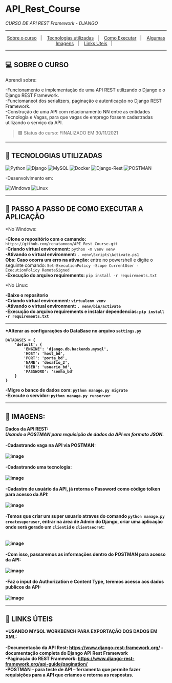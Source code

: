# API_Rest_Course

<i>CURSO DE API REST Framework - DJANGO</i><br>

<hr>
<p align="center">
  <a href="#curso">Sobre o curso</a>&nbsp;&nbsp;&nbsp;|&nbsp;&nbsp;&nbsp;
  <a href="#tecnologias">Tecnologias utilizadas</a>&nbsp;&nbsp;&nbsp;|&nbsp;&nbsp;&nbsp;
  <a href="#instalacao">Como Executar</a>&nbsp;&nbsp;&nbsp;|&nbsp;&nbsp;&nbsp;  
  <a href="#imagens">Algumas Imagens</a>&nbsp;&nbsp;&nbsp;|&nbsp;&nbsp;&nbsp; 
  <a href="#links_apps">Links Úteis</a>&nbsp;&nbsp;&nbsp;|&nbsp;&nbsp;&nbsp;
</p>
<hr>

## <a id="curso"> 💻 SOBRE O CURSO </a><br>

Aprendi sobre:

-Funcionamento e implementação de uma API REST utilizando o Django e o Django REST Framework.<br>
-Funciomaneot dos serializers, paginação e autenticação no Django REST Framework. <br>
-Construção de uma API com relacionamento NN entre as entidades Tecnologia e Vagas, para que vagas de emprego fossem cadastradas utilizando o serviço da API.<br>

> 🟩 Status do curso: FINALIZADO EM 30/11/2021<br>
<hr>
  
  ## <a id="tecnologias"> 🧪 TECNOLOGIAS UTILIZADAS </a>

![Python](https://img.shields.io/badge/Python-3776AB?style=for-the-badge&logo=python&logoColor=white)
![Django](https://img.shields.io/badge/Django-092E20?style=for-the-badge&logo=django&logoColor=green)
![MySQL](https://img.shields.io/badge/MySQL-005C84?style=for-the-badge&logo=mysql&logoColor=white)
![Docker](https://img.shields.io/badge/Docker-2CA5E0?style=for-the-badge&logo=docker&logoColor=white)
![Django-Rest](https://img.shields.io/badge/DJANGO-REST-ff1709?style=for-the-badge&logo=django&logoColor=white&color=ff1709&labelColor=gray)
![POSTMAN](https://img.shields.io/badge/Postman-FF6C37?style=for-the-badge&logo=Postman&logoColor=white)

-Desenvolvimento em:

![Windows](https://img.shields.io/badge/Windows-0078D6?style=for-the-badge&logo=windows&logoColor=white)
![Linux](https://img.shields.io/badge/Linux-FCC624?style=for-the-badge&logo=linux&logoColor=black)

<hr>

## <a id="instalacao"> 🔴 PASSO A PASSO DE COMO EXECUTAR A APLICAÇÃO </a> 

*No Windows:

<b>-Clone o repositório com o camando:</b> `https://github.com/renatamoon/API_Rest_Course.git` <br>
<b>-Criando virtual environment:</b> `python -m venv venv`<br>
<b>-Ativando o virtual environment: </b>`. venv\Scripts\Activate.ps1`<br>
<b>Obs: Caso ocorra um erro na ativação:</b> entre no powershell e digite o seguinte comando: `Set-ExecutionPolicy -Scope CurrentUser -ExecutionPolicy RemoteSigned`<br>
<b>-Execução do arquivo requirements: </b>`pip install -r requirements.txt`<br>

*No Linux:

<b>-Baixe o repositorio<br>
<b>-Criando virtual environment:</b> `virtualenv venv`<br>
<b>-Ativando o virtual environment:</b> `. venv/bin/activate`<br>
<b>-Execução do arquivo requirements e instalar dependencias:</b> `pip install -r requirements.txt`<br>
  
 <hr> 
  
*Alterar as configurações do DataBase no arquivo <b>`settings.py`</b> <br>

```
DATABASES = {
    'default': {
        'ENGINE': 'django.db.backends.mysql',
        'HOST': 'host_bd',
        'PORT': 'porta_bd',
        'NAME': 'desafio_2',
        'USER': 'usuario_bd',
        'PASSWORD': 'senha_bd'    
    }
}
```

-Migre o banco de dados com: `python manage.py migrate` <br>
-Execute o servidor: `python manage.py runserver` <br>
  
<hr>

## <a id="imagens"> 🔴 IMAGENS: </a> 

Dados da API REST:<br>
<i>Usando o POSTMAN para requisição de dados da API em formato JSON.</i>
<br>
<br>
-Cadastrando vaga na API via POSTMAN:
<br>
<br>
![image](https://user-images.githubusercontent.com/87100340/144066036-5ad99035-4d63-4840-8ab0-e3ccd582e7f4.png)
<br>
<br>
-Cadastrando uma tecnologia:
<br>
<br>
![image](https://user-images.githubusercontent.com/87100340/144066413-c4e89c9b-5413-47bb-8558-b6ff1cd71e4a.png)
<br>
<br>
-Cadastro de usuário da API, já retorna o Password como código tolken para acesso da API:
<br>
<br>
![image](https://user-images.githubusercontent.com/87100340/144066523-8cae94b9-e548-4194-bf29-b53c35d7e49c.png)
<br>
<br>
-Temos que criar um super usuario atraves do comando ```python manage.py createsuperuser```, entrar na área de Admin do Django, criar uma aplicação onde será gerado um ```clientid``` e ```clientsecret```:
<br>
<br>   
![image](https://user-images.githubusercontent.com/87100340/144073646-177457c9-5fcd-46ee-86ac-a0d1b12ad9e5.png) 
<br>
<br> 
-Com isso, passaremos as informações dentro do POSTMAN para acesso da API:
<br>
<br>
![image](https://user-images.githubusercontent.com/87100340/144066767-17d64c37-6964-47ae-8f60-3a0223978383.png)
<br>
<br>
-Faz o input do Authorization e Content Type, teremos acesso aos dados publicos da API:
<br>
<br>
![image](https://user-images.githubusercontent.com/87100340/144066915-4663c5d7-9de6-4162-aa6b-269f49a2925c.png)
<br>

<hr>
  
## <a id="links_apps"> 🔴 LINKS ÚTEIS </a> 

*USANDO MYSQL WORKBENCH PARA EXPORTAÇÃO DOS DADOS EM XML:
<br>
<br>
-Documentação da API Rest: https://www.django-rest-framework.org/ - documentação completa do Django API Rest Framework<br>
-Paginação do REST Framework: https://www.django-rest-framework.org/api-guide/pagination/<br>
-POSTMAN – para teste de API – ferramenta que permite fazer requisições para a API que criamos e retorna as respostas.<br>
